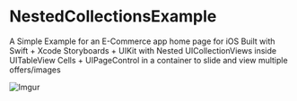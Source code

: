 # NestedCollectionsExample
A Simple Example for an E-Commerce app home page for iOS Built with Swift + Xcode Storyboards + UIKit  with Nested UICollectionViews inside UITableView Cells + UIPageControl in a container to slide and view multiple offers/images

![Imgur](https://imgur.com/nKTsclt.gif)
